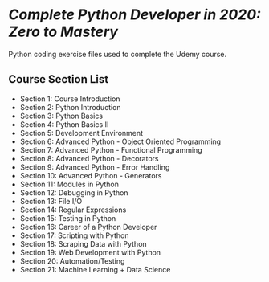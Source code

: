 # *Complete Python Developer in 2020: Zero to Mastery*

Python coding exercise files used to complete the Udemy course.

## Course Section List

* Section 1: Course Introduction
* Section 2: Python Introduction
* Section 3: Python Basics
* Section 4: Python Basics II
* Section 5: Development Environment
* Section 6: Advanced Python - Object Oriented Programming
* Section 7: Advanced Python - Functional Programming
* Section 8: Advanced Python - Decorators
* Section 9: Advanced Python - Error Handling
* Section 10: Advanced Python - Generators
* Section 11: Modules in Python
* Section 12: Debugging in Python
* Section 13: File I/O
* Section 14: Regular Expressions
* Section 15: Testing in Python
* Section 16: Career of a Python Developer
* Section 17: Scripting with Python
* Section 18: Scraping Data with Python
* Section 19: Web Development with Python
* Section 20: Automation/Testing
* Section 21: Machine Learning + Data Science

